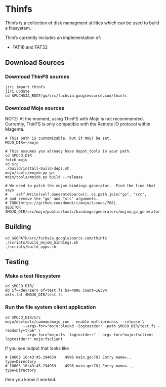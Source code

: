# Thinfs

Thinfs is a collection of disk managment utilities which can be used to build a
filesystem.

Thinfs currently includes an implementation of:
 * FAT16 and FAT32

## Download Sources ##

### Download ThinFS sources ###
```shell
jiri import thinfs
jiri update
cd $FUCHSIA_ROOT/go/src/fuchsia.googlesource.com/thinfs
```

### Download Mojo sources ###

NOTE: At the moment, using ThinFS with Mojo is not recommended. Currently,
ThinFS is only compatible with the Remote IO protocol within Magenta.

```shell
# This path is customizable, but it MUST be set.
MOJO_DIR=~/mojo

# This assumes you already have depot_tools in your path.
cd $MOJO_DIR
fetch mojo
cd src
./build/install-build-deps.sh
mojo/tools/mojob.py gn
mojo/tools/mojob.py build --release

# We need to patch the mojom bindings generator.  Find the line that says
#    self.Write(self.GenerateSource(), os.path.join("go", "src",
# and remove the "go" and "src" arguments.
# TODO(https://github.com/domokit/mojo/issues/768).
$EDITOR $MOJO_DIR/src/mojo/public/tools/bindings/generators/mojom_go_generator.py
```

## Building ##

```shell
cd $GOPATH/src/fuchsia.googlesource.com/thinfs
./scripts/build_mojom_bindings.sh
./scripts/build_apps.sh
```

## Testing ##

### Make a test filesystem ###
```shell
cd $MOJO_DIR/
dd if=/dev/zero of=test.fs bs=4096 count=16384
mkfs.fat $MOJO_DIR/test.fs
```

### Run the file system client application ###
```shell
cd $MOJO_DIR/src
mojo/devtools/common/mojo_run --enable-multiprocess --release \
        --args-for="mojo:blockd -logtostderr -path $MOJO_DIR/test.fs -readonly=true" \
        --args-for="mojo:fs -logtostderr" --args-for="mojo:fsclient -logtostderr" mojo:fsclient
```

If you see output that looks like
```
# I0603 16:43:45.294634    4996 main.go:78] Entry name=., type=Directory
# I0603 16:43:45.294969    4996 main.go:78] Entry name=.., type=Directory
```
then you know it worked.
